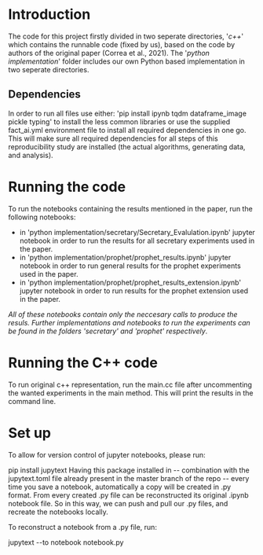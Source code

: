 # Introduction
The code for this project firstly divided in two seperate directories, '_c++_' which contains the runnable code (fixed by us), based on the code by authors of the original paper (Correa et al., 2021). The '_python implementation_' folder includes our own Python based implementation in two seperate directories.

## Dependencies
In order to run all files use either: 'pip install ipynb tqdm dataframe_image pickle typing' to install the less common libraries or use the supplied fact_ai.yml environment file to install all required dependencies in one go. This will make sure all required dependencies for all steps of this reproducibility study are installed (the actual algorithms, generating data, and analysis).

# Running the code 

To run the notebooks containing the results mentioned in the paper, run the following notebooks:
* in 'python implementation/secretary/Secretary_Evalulation.ipynb' jupyter notebook in order to run the results for all secretary experiments used in the paper.
* in 'python implementation/prophet/prophet_results.ipynb' jupyter notebook in order to run general results for the prophet experiments used in the paper.
* in 'python implementation/prophet/prophet_results_extension.ipynb' jupyter notebook in order to run  results for the prophet extension used in the paper.

_All of these notebooks contain only the neccesary calls to produce the resuls. Further implementations and notebooks to run the experiments can be found in the folders 'secretary' and 'prophet' respectively_.


# Running the C++ code
To run original c++ representation, run the main.cc file after uncommenting the wanted experiments in the main method. This will print the results in the command line.

# Set up
To allow for version control of jupyter notebooks, please run:

pip install jupytext
Having this package installed in -- combination with the jupytext.toml file already present in the master branch of the repo -- every time you save a notebook, automatically a copy will be created in .py format. From every created .py file can be reconstructed its original .ipynb notebook file. So in this way, we can push and pull our .py files, and recreate the notebooks locally.

To reconstruct a notebook from a .py file, run:

jupytext --to notebook notebook.py
